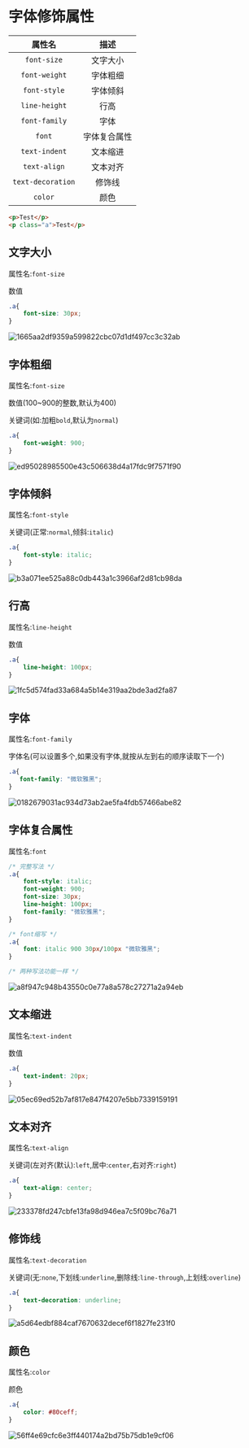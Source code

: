 # 字体修饰属性

|      属性名       |     描述     |
| :---------------: | :----------: |
|    `font-size`    |   文字大小   |
|   `font-weight`   |   字体粗细   |
|   `font-style`    |   字体倾斜   |
|   `line-height`   |     行高     |
|   `font-family`   |     字体     |
|      `font`       | 字体复合属性 |
|   `text-indent`   |   文本缩进   |
|   `text-align`    |   文本对齐   |
| `text-decoration` |    修饰线    |
|      `color`      |     颜色     |

```html
<p>Test</p>
<p class="a">Test</p>
```

## 文字大小

属性名:`font-size`

数值

```css
.a{
    font-size: 30px;
}
```

![1665aa2df9359a599822cbc07d1df497cc3c32ab](Assets/1665aa2df9359a599822cbc07d1df497cc3c32ab.png)

## 字体粗细

属性名:`font-size`

数值(100~900的整数,默认为400)

关键词(如:加粗`bold`,默认为`normal`)

```css
.a{
    font-weight: 900;
}
```

![ed95028985500e43c506638d4a17fdc9f7571f90](Assets/ed95028985500e43c506638d4a17fdc9f7571f90.png)

## 字体倾斜

属性名:`font-style`

关键词(正常:`normal`,倾斜:`italic`)

```css
.a{
    font-style: italic;
}
```

![b3a071ee525a88c0db443a1c3966af2d81cb98da](Assets/b3a071ee525a88c0db443a1c3966af2d81cb98da.png)

## 行高

属性名:`line-height`

数值

```css
.a{
    line-height: 100px;
}
```

![1fc5d574fad33a684a5b14e319aa2bde3ad2fa87](Assets/1fc5d574fad33a684a5b14e319aa2bde3ad2fa87.png)

## 字体

属性名:`font-family`

字体名(可以设置多个,如果没有字体,就按从左到右的顺序读取下一个)

```css
.a{
   font-family: "微软雅黑";
}
```

![0182679031ac934d73ab2ae5fa4fdb57466abe82](Assets/0182679031ac934d73ab2ae5fa4fdb57466abe82.png)

## 字体复合属性

属性名:`font`

```css
/* 完整写法 */
.a{
    font-style: italic;
    font-weight: 900;
    font-size: 30px;
    line-height: 100px;
    font-family: "微软雅黑";
}

/* font缩写 */
.a{
	font: italic 900 30px/100px "微软雅黑";
}

/* 两种写法功能一样 */
```

![a8f947c948b43550c0e77a8a578c27271a2a94eb](Assets/a8f947c948b43550c0e77a8a578c27271a2a94eb.png)

## 文本缩进

属性名:`text-indent`

数值

```css
.a{
    text-indent: 20px;
}
```

![05ec69ed52b7af817e847f4207e5bb7339159191](Assets/05ec69ed52b7af817e847f4207e5bb7339159191.png)

## 文本对齐

属性名:`text-align`

关键词(左对齐(默认):`left`,居中:`center`,右对齐:`right`)

```css
.a{
    text-align: center;
}
```

![233378fd247cbfe13fa98d946ea7c5f09bc76a71](Assets/233378fd247cbfe13fa98d946ea7c5f09bc76a71.png)

## 修饰线

属性名:`text-decoration`

关键词(无:`none`,下划线:`underline`,删除线:`line-through`,上划线:`overline`)

```css
.a{
    text-decoration: underline;
}
```

![a5d64edbf884caf7670632decef6f1827fe231f0](Assets/a5d64edbf884caf7670632decef6f1827fe231f0.png)

## 颜色

属性名:`color`

颜色

```css
.a{
    color: #80ceff;
}
```

![56ff4e69cfc6e3ff440174a2bd75b75db1e9cf06](Assets/56ff4e69cfc6e3ff440174a2bd75b75db1e9cf06.png)
